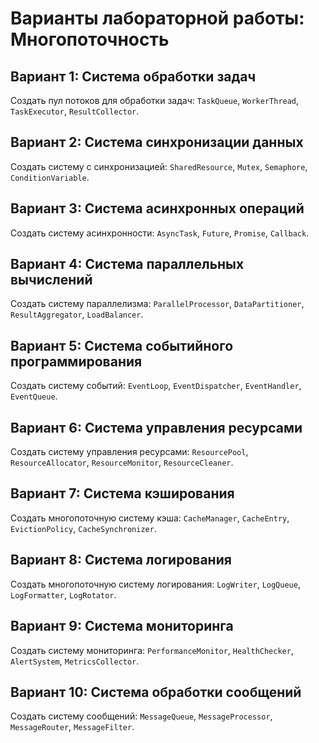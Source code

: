 # Варианты лабораторной работы: Многопоточность

## Вариант 1: Система обработки задач
Создать пул потоков для обработки задач: `TaskQueue`, `WorkerThread`, `TaskExecutor`, `ResultCollector`.

## Вариант 2: Система синхронизации данных
Создать систему с синхронизацией: `SharedResource`, `Mutex`, `Semaphore`, `ConditionVariable`.

## Вариант 3: Система асинхронных операций
Создать систему асинхронности: `AsyncTask`, `Future`, `Promise`, `Callback`.

## Вариант 4: Система параллельных вычислений
Создать систему параллелизма: `ParallelProcessor`, `DataPartitioner`, `ResultAggregator`, `LoadBalancer`.

## Вариант 5: Система событийного программирования
Создать систему событий: `EventLoop`, `EventDispatcher`, `EventHandler`, `EventQueue`.

## Вариант 6: Система управления ресурсами
Создать систему управления ресурсами: `ResourcePool`, `ResourceAllocator`, `ResourceMonitor`, `ResourceCleaner`.

## Вариант 7: Система кэширования
Создать многопоточную систему кэша: `CacheManager`, `CacheEntry`, `EvictionPolicy`, `CacheSynchronizer`.

## Вариант 8: Система логирования
Создать многопоточную систему логирования: `LogWriter`, `LogQueue`, `LogFormatter`, `LogRotator`.

## Вариант 9: Система мониторинга
Создать систему мониторинга: `PerformanceMonitor`, `HealthChecker`, `AlertSystem`, `MetricsCollector`.

## Вариант 10: Система обработки сообщений
Создать систему сообщений: `MessageQueue`, `MessageProcessor`, `MessageRouter`, `MessageFilter`.
